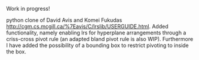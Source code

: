 Work in progress!

python clone of David Avis and Komei Fukudas http://cgm.cs.mcgill.ca/%7Eavis/C/lrslib/USERGUIDE.html. 
Added functionality, namely enabling lrs for hyperplane arrangements through a criss-cross pivot rule (an adapted bland pivot rule is also WIP).
Furthermore I have added the possibility of a bounding box to restrict pivoting to inside the box.